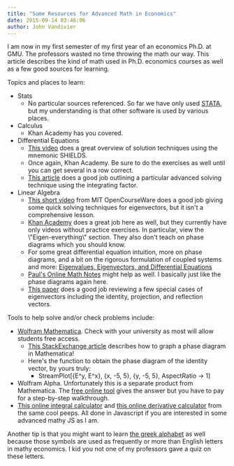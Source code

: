 ```yaml
---
title: "Some Resources for Advanced Math in Economics"
date: 2015-09-14 03:46:06
author: John Vandivier
---
```




I am now in my first semester of my first year of an economics Ph.D. at GMU. The professors wasted no time throwing the math our way. This article describes the kind of math used in Ph.D. economics courses as well as a few good sources for learning.

Topics and places to learn:
<ul>
	<li>Stats
<ul>
	<li>No particular sources referenced. So far we have only used <a href=\"http://www.stata.com/\">STATA</a>, but my understanding is that other software is used by various places.</li>
</ul>
</li>
	<li>Calculus
<ul>
	<li>Khan Academy has you covered.</li>
</ul>
</li>
	<li>Differential Equations
<ul>
	<li><a href=\"https://www.youtube.com/watch?v=jb9U-ZOlvDs\">This video</a> does a great overview of solution techniques using the mnemonic SHIELDS.</li>
	<li>Once again, Khan Academy. Be sure to do the exercises as well until you can get several in a row correct.</li>
	<li><a href=\"http://mathworld.wolfram.com/IntegratingFactor.html\">This article</a> does a good job outlining a particular advanced solving technique using the integrating factor.</li>
</ul>
</li>
	<li>Linear Algebra
<ul>
	<li><a href=\"https://www.youtube.com/watch?v=YUjdyKhWt6E\">This short video</a> from MIT OpenCourseWare does a good job giving some quick solving techniques for eigenvectors, but it isn't a comprehensive lesson.</li>
	<li><a href=\"https://www.khanacademy.org/math/linear-algebra/\">Khan Academy</a> does a great job here as well, but they currently have only videos without practice exercises. In particular, view the \"Eigen-everything\" section. They also don't teach on phase diagrams which you should know.</li>
	<li>For some great differential equation intuition, more on phase diagrams, and a bit on the rigorous formulation of coupled systems and more: <a href=\"http://wcherry.math.unt.edu/math2700/diffeq.pdf\">Eigenvalues, Eigenvectors, and Differential Equations</a></li>
	<li><a href=\"http://tutorial.math.lamar.edu/Classes/DE/ComplexEigenvalues.aspx\">Paul's Online Math Notes</a> might help as well. I basically just like the phase diagrams again here.</li>
	<li><a href=\"http://math.mit.edu/~gs/linearalgebra/ila0601.pdf\">This paper</a> does a good job reviewing a few special cases of eigenvectors including the identity, projection, and reflection vectors.</li>
</ul>
</li>
</ul>
Tools to help solve and/or check problems include:
<ul>
	<li><a href=\"http://www.wolfram.com/mathematica/\">Wolfram Mathematica</a>. Check with your university as most will allow students free access.
<ul>
	<li><a href=\"http://mathematica.stackexchange.com/questions/42674/how-can-i-draw-this-particular-phase-diagram-in-mathematica\">This StackExchange article</a> describes how to graph a phase diagram in Mathematica!</li>
	<li>Here's the function to obtain the phase diagram of the identity vector, by yours truly:
<ul>
	<li>StreamPlot[{E^y, E^x}, {x, -5, 5}, {y, -5, 5}, AspectRatio -&gt; 1]</li>
</ul>
</li>
</ul>
</li>
	<li>Wolfram Alpha. Unfortunately this is a separate product from Mathematica. The <a href=\"http://www.wolframalpha.com/widgets/view.jsp?id=e602dcdecb1843943960b5197efd3f2a\">free online tool</a> gives the answer but you have to pay for a step-by-step walkthrough.</li>
	<li><a href=\"http://www.integral-calculator.com/\">This online integral calculator</a> and <a href=\"http://www.derivative-calculator.net/\">this online derivative calculator</a> from the same cool peeps. All done in Javascript if you are interested in some advanced mathy JS as I am.</li>
</ul>
Another tip is that you might want to learn <a href=\"https://en.wikipedia.org/wiki/Greek_alphabet\">the greek alphabet</a> as well because those symbols are used as frequently or more than English letters in mathy economics. I kid you not one of my professors gave a quiz on these letters.

&nbsp;